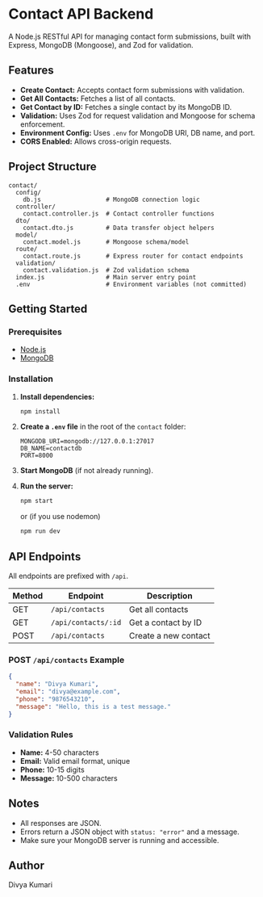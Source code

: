 # Contact API Backend

A Node.js RESTful API for managing contact form submissions, built with Express, MongoDB (Mongoose), and Zod for validation.

## Features

- **Create Contact:** Accepts contact form submissions with validation.
- **Get All Contacts:** Fetches a list of all contacts.
- **Get Contact by ID:** Fetches a single contact by its MongoDB ID.
- **Validation:** Uses Zod for request validation and Mongoose for schema enforcement.
- **Environment Config:** Uses `.env` for MongoDB URI, DB name, and port.
- **CORS Enabled:** Allows cross-origin requests.

## Project Structure

```
contact/
  config/
    db.js                  # MongoDB connection logic
  controller/
    contact.controller.js  # Contact controller functions
  dto/
    contact.dto.js         # Data transfer object helpers
  model/
    contact.model.js       # Mongoose schema/model
  route/
    contact.route.js       # Express router for contact endpoints
  validation/
    contact.validation.js  # Zod validation schema
  index.js                 # Main server entry point
  .env                     # Environment variables (not committed)
```

## Getting Started

### Prerequisites

- [Node.js](https://nodejs.org/)
- [MongoDB](https://www.mongodb.com/)

### Installation

1. **Install dependencies:**
   ```sh
   npm install
   ```

2. **Create a `.env` file** in the root of the `contact` folder:
   ```
   MONGODB_URI=mongodb://127.0.0.1:27017
   DB_NAME=contactdb
   PORT=8000
   ```

3. **Start MongoDB** (if not already running).

4. **Run the server:**
   ```sh
   npm start
   ```
   or (if you use nodemon)
   ```sh
   npm run dev
   ```

## API Endpoints

All endpoints are prefixed with `/api`.

| Method | Endpoint           | Description                |
|--------|--------------------|----------------------------|
| GET    | `/api/contacts`    | Get all contacts           |
| GET    | `/api/contacts/:id`| Get a contact by ID        |
| POST   | `/api/contacts`    | Create a new contact       |

### POST `/api/contacts` Example

```json
{
  "name": "Divya Kumari",
  "email": "divya@example.com",
  "phone": "9876543210",
  "message": "Hello, this is a test message."
}
```

### Validation Rules

- **Name:** 4-50 characters
- **Email:** Valid email format, unique
- **Phone:** 10-15 digits
- **Message:** 10-500 characters

## Notes

- All responses are JSON.
- Errors return a JSON object with `status: "error"` and a message.
- Make sure your MongoDB server is running and accessible.

## Author
Divya Kumari